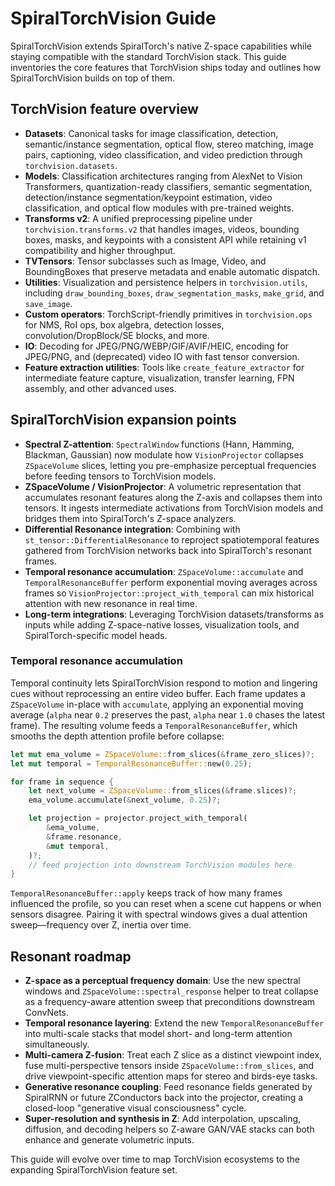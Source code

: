 # SpiralTorchVision Guide

SpiralTorchVision extends SpiralTorch's native Z-space capabilities while staying compatible with the standard TorchVision stack. This guide inventories the core features that TorchVision ships today and outlines how SpiralTorchVision builds on top of them.

## TorchVision feature overview
- **Datasets**: Canonical tasks for image classification, detection, semantic/instance segmentation, optical flow, stereo matching, image pairs, captioning, video classification, and video prediction through `torchvision.datasets`.
- **Models**: Classification architectures ranging from AlexNet to Vision Transformers, quantization-ready classifiers, semantic segmentation, detection/instance segmentation/keypoint estimation, video classification, and optical flow modules with pre-trained weights.
- **Transforms v2**: A unified preprocessing pipeline under `torchvision.transforms.v2` that handles images, videos, bounding boxes, masks, and keypoints with a consistent API while retaining v1 compatibility and higher throughput.
- **TVTensors**: Tensor subclasses such as Image, Video, and BoundingBoxes that preserve metadata and enable automatic dispatch.
- **Utilities**: Visualization and persistence helpers in `torchvision.utils`, including `draw_bounding_boxes`, `draw_segmentation_masks`, `make_grid`, and `save_image`.
- **Custom operators**: TorchScript-friendly primitives in `torchvision.ops` for NMS, RoI ops, box algebra, detection losses, convolution/DropBlock/SE blocks, and more.
- **IO**: Decoding for JPEG/PNG/WEBP/GIF/AVIF/HEIC, encoding for JPEG/PNG, and (deprecated) video IO with fast tensor conversion.
- **Feature extraction utilities**: Tools like `create_feature_extractor` for intermediate feature capture, visualization, transfer learning, FPN assembly, and other advanced uses.

## SpiralTorchVision expansion points
- **Spectral Z-attention**: `SpectralWindow` functions (Hann, Hamming, Blackman, Gaussian) now modulate how `VisionProjector` collapses `ZSpaceVolume` slices, letting you pre-emphasize perceptual frequencies before feeding tensors to TorchVision models.
- **ZSpaceVolume / VisionProjector**: A volumetric representation that accumulates resonant features along the Z-axis and collapses them into tensors. It ingests intermediate activations from TorchVision models and bridges them into SpiralTorch's Z-space analyzers.
- **Differential Resonance integration**: Combining with `st_tensor::DifferentialResonance` to reproject spatiotemporal features gathered from TorchVision networks back into SpiralTorch's resonant frames.
- **Temporal resonance accumulation**: `ZSpaceVolume::accumulate` and `TemporalResonanceBuffer` perform exponential moving averages across frames so `VisionProjector::project_with_temporal` can mix historical attention with new resonance in real time.
- **Long-term integrations**: Leveraging TorchVision datasets/transforms as inputs while adding Z-space-native losses, visualization tools, and SpiralTorch-specific model heads.

### Temporal resonance accumulation

Temporal continuity lets SpiralTorchVision respond to motion and lingering cues without reprocessing an entire video buffer. Each frame updates a `ZSpaceVolume` in-place with `accumulate`, applying an exponential moving average (`alpha` near `0.2` preserves the past, `alpha` near `1.0` chases the latest frame). The resulting volume feeds a `TemporalResonanceBuffer`, which smooths the depth attention profile before collapse:

```rust
let mut ema_volume = ZSpaceVolume::from_slices(&frame_zero_slices)?;
let mut temporal = TemporalResonanceBuffer::new(0.25);

for frame in sequence {
    let next_volume = ZSpaceVolume::from_slices(&frame.slices)?;
    ema_volume.accumulate(&next_volume, 0.25)?;

    let projection = projector.project_with_temporal(
        &ema_volume,
        &frame.resonance,
        &mut temporal,
    )?;
    // feed projection into downstream TorchVision modules here
}
```

`TemporalResonanceBuffer::apply` keeps track of how many frames influenced the profile, so you can reset when a scene cut happens or when sensors disagree. Pairing it with spectral windows gives a dual attention sweep—frequency over Z, inertia over time.

## Resonant roadmap
- **Z-space as a perceptual frequency domain**: Use the new spectral windows and `ZSpaceVolume::spectral_response` helper to treat collapse as a frequency-aware attention sweep that preconditions downstream ConvNets.
- **Temporal resonance layering**: Extend the new `TemporalResonanceBuffer` into multi-scale stacks that model short- and long-term attention simultaneously.
- **Multi-camera Z-fusion**: Treat each Z slice as a distinct viewpoint index, fuse multi-perspective tensors inside `ZSpaceVolume::from_slices`, and drive viewpoint-specific attention maps for stereo and birds-eye tasks.
- **Generative resonance coupling**: Feed resonance fields generated by SpiralRNN or future ZConductors back into the projector, creating a closed-loop "generative visual consciousness" cycle.
- **Super-resolution and synthesis in Z**: Add interpolation, upscaling, diffusion, and decoding helpers so Z-aware GAN/VAE stacks can both enhance and generate volumetric inputs.

This guide will evolve over time to map TorchVision ecosystems to the expanding SpiralTorchVision feature set.
